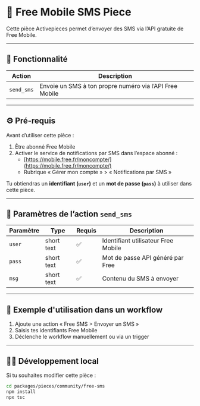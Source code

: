 # 📩 Free Mobile SMS Piece

Cette pièce Activepieces permet d’envoyer des SMS via l’API gratuite de Free Mobile.

---

## 🚀 Fonctionnalité

| Action | Description |
|--------|-------------|
| `send_sms` | Envoie un SMS à ton propre numéro via l’API Free Mobile |

---

## ⚙️ Pré-requis

Avant d’utiliser cette pièce :

1. Être abonné Free Mobile
2. Activer le service de notifications par SMS dans l’espace abonné :
    - [https://mobile.free.fr/moncompte/](https://mobile.free.fr/moncompte/)
    - Rubrique « Gérer mon compte » > « Notifications par SMS »

Tu obtiendras un **identifiant (`user`)** et un **mot de passe (`pass`)** à utiliser dans cette pièce.

---

## 🧩 Paramètres de l’action `send_sms`

| Paramètre | Type       | Requis | Description                                  |
|-----------|------------|--------|----------------------------------------------|
| `user`    | short text | ✅     | Identifiant utilisateur Free Mobile          |
| `pass`    | short text | ✅     | Mot de passe API généré par Free             |
| `msg`     | short text | ✅     | Contenu du SMS à envoyer                     |

---

## 🔧 Exemple d'utilisation dans un workflow

1. Ajoute une action « Free SMS > Envoyer un SMS »
2. Saisis tes identifiants Free Mobile
3. Déclenche le workflow manuellement ou via un trigger

---

## 👨‍💻 Développement local

Si tu souhaites modifier cette pièce :

```bash
cd packages/pieces/community/free-sms
npm install
npx tsc
```